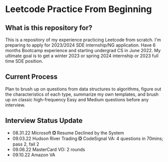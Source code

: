 # Leetcode Practice From Beginning

## What is this repository for?
This is a repository of my experience practicing Leetcode from scratch. I'm preparing to apply for 2023/2024 SDE internship/NG application. Have 6 months Bootcamp experience and starting undergrad CS in June 2022. My ultimate goal is to get a winter 2023 or spring 2024 internship or 2023 full time SDE position.

## Current Process

Plan to brush up on questions from data structures to algorithms, figure out the characteristics of each type, summarize my own templates, and brush up on classic high-frequency Easy and Medium questions before any interview.

## Interview Status Update

 - 08.31.22 Microsoft ❎ Resume Declined by the System
 - 09.03.22 Hudson River Trading ❎ CodeSignal VA: 4 questions in 70mins; pass 2, fail 2
 - 09.06.22 MasterCard VO: 2 rounds
 - 09.10.22 Amazon VA





